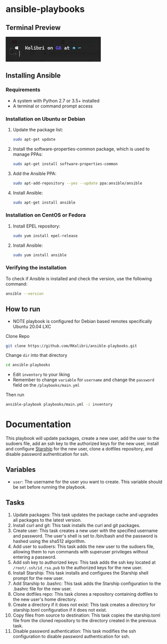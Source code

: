 # ansible-playbooks


## Terminal Preview
<img src="preview.png" alt="preview image">

## Installing Ansible 
### Requirements
- A system with Python 2.7 or 3.5+ installed
- A terminal or command prompt access

### Installation on Ubuntu or Debian
1. Update the package list: 
    ```bash
    sudo apt-get update
    ```
2. Install the software-properties-common package, which is used to manage PPAs: 
    ```bash
    sudo apt-get install software-properties-common
    ```
3. Add the Ansible PPA: 
    ```bash
    sudo apt-add-repository --yes --update ppa:ansible/ansible
    ```
4. Install Ansible: 
    ```bash
    sudo apt-get install ansible
    ```

### Installation on CentOS or Fedora
1. Install EPEL repository: 
    ```bash
    sudo yum install epel-release
    ```
2. Install Ansible: 
    ```bash
    sudo yum install ansible
    ```

### Verifying the installation
To check if Ansible is installed and check the version, use the following command:
```bash
ansible --version
```

## How to run

- NOTE playbook is configured for Debian based remotes specifically Ubuntu 20.04 LXC

Clone Repo 
```bash
git clone https://github.com/RKolibri/ansible-playbooks.git 
```
Change `dir`  into that directory
```bash
cd ansible-playbooks
```

* Edit `inventory` to your liking
* Remember to change ``variable`` for `username` and change the  `password` field on the  `/playbooks/main.yml`

Then run

```bash
ansible-playbook playbooks/main.yml -i inventory
```
# Documentation

This playbook will update packages, create a new user, add the user to the sudoers file, add an ssh key to the authorized keys for the new user, install and configure [Starship](https://starship.rs/) for the new user, clone a dotfiles repository, and disable password authentication for ssh.

## Variables
- `user`: The username for the user you want to create. This variable should be set before running the playbook.

## Tasks

1. Update packages: This task updates the package cache and upgrades all packages to the latest version.
2. Install curl and git: This task installs the curl and git packages.
3. Create user: This task creates a new user with the specified username and password. The user's shell is set to /bin/bash and the password is hashed using the sha512 algorithm.
4. Add user to sudoers: This task adds the new user to the sudoers file, allowing them to run commands with superuser privileges without entering a password.
5. Add ssh key to authorized keys: This task adds the ssh key located at `/root/.ssh/id_rsa.pub` to the authorized keys for the new user.
6. Install Starship: This task installs and configures the Starship shell prompt for the new user.
7. Add Starship to .bashrc: This task adds the Starship configuration to the .bashrc file for the new user.
8. Clone dotfiles repo: This task clones a repository containing dotfiles to the new user's home directory.
9. Create a directory if it does not exist: This task creates a directory for starship.toml configuration if it does not exist.
10. Copy files from source to destination: This task copies the starship.toml file from the cloned repository to the directory created in the previous task.
11. Disable password authentication: This task modifies the ssh configuration to disable password authentication for ssh.
